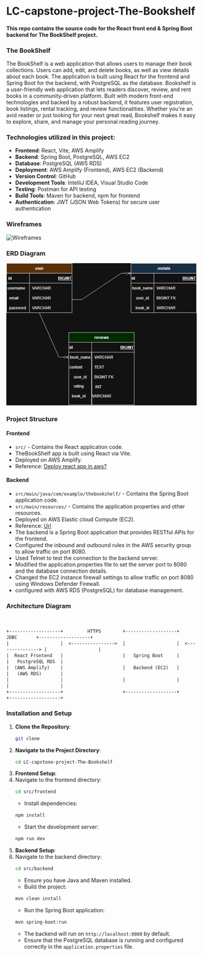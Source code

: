 # LC-capstone-project-The-Bookshelf

#### This repo contains the source code for the React front end & Spring Boot backend for The BookShelf project.

### The BookShelf
The BookShelf is a web application that allows users to manage their book collections. Users can add, edit, and delete books, as well as view details about each book. The
application is built using React for the frontend and Spring Boot for the backend, with PostgreSQL as the database.
Bookshelf is a user-friendly web application that lets readers discover, review, and rent books in a community-driven platform.
Built with modern front-end technologies and backed by a robust backend, it features user registration, book listings, rental tracking, and review functionalities.
Whether you're an avid reader or just looking for your next great read, Bookshelf makes it easy to explore, share, and manage your personal reading journey.


### Technologies utilized in this project:

- **Frontend**: React, Vite, AWS Amplify
- **Backend**: Spring Boot, PostgreSQL, AWS EC2
- **Database**: PostgreSQL (AWS RDS)
- **Deployment**: AWS Amplify (Frontend), AWS EC2 (Backend)
- **Version Control**: GitHub
- **Development Tools**: IntelliJ IDEA, Visual Studio Code
- **Testing**: Postman for API testing
- **Build Tools**: Maven for backend, npm for frontend
- **Authentication**: JWT (JSON Web Tokens) for secure user authentication



### Wireframes
![Wireframes](https://wireframe.cc/pro/pp/1dbb0983b906360)

### ERD Diagram
![ERD Diagram](https://github.com/priyajana/LC-capstone-project-The-Bookshelf/blob/main/erd_bookshelf.png)
 


### Project Structure

#### Frontend

- `src/` - Contains the React application code.
- TheBookShelf app is built using React via Vite.
- Deployed on AWS Amplify.
- Reference: [Deploy react app in aws?](https://dev.to/sachithmayantha/deploying-a-reactjs-app-on-aws-amplify-in-3-minutes-18el)

#### Backend
- `src/main/java/com/example/thebookshelf/` - Contains the Spring Boot application code.
- `src/main/resources/` - Contains the application properties and other resources.
- Deployed on AWS Elastic cloud Compute (EC2).
- Reference: [Url](https://www.baeldung.com/spring-boot-aws-ec2)
- The backend is a Spring Boot application that provides RESTful APIs for the frontend.
- Configured the inbound and outbound rules in the AWS security group to allow traffic on port 8080.
- Used Telnet to test the connection to the backend server.
- Modified the application.properties file to set the server port to 8080 and the database connection details.
- Changed the EC2 instance firewall settings to allow traffic on port 8080 using Windows Defender Firewall.
- configured with AWS RDS (PostgreSQL) for database management.

### Architecture Diagram

```plaintext


+-------------------+         HTTPS        +-------------------+         JDBC       +-------------------+
|                   |  <---------------->  |                   |  <---------------> |                   |
|  React Frontend   |                      |   Spring Boot     |                    |   PostgreSQL RDS  |
|  (AWS Amplify)    |                      |   Backend (EC2)   |                    |   (AWS RDS)       |
|                   |                      |                   |                    |                   |
+-------------------+                      +-------------------+                    +-------------------+

```

### Installation and Setup

1. **Clone the Repository**:
   ```bash
   git clone
2. **Navigate to the Project Directory**:
   ```bash
   cd LC-capstone-project-The-Bookshelf
   ```
3. **Frontend Setup**:
4. Navigate to the frontend directory:
   ```bash
   cd src/frontend
   ```
    - Install dependencies:
   ```bash
   npm install
   ```
    - Start the development server:
   ```bash
   npm run dev
   ```
5. **Backend Setup**:
6. Navigate to the backend directory:
   ```bash
   cd src/backend
   ```
    - Ensure you have Java and Maven installed.
    - Build the project:
   ```bash
   mvn clean install
   ```
    - Run the Spring Boot application:
   ```bash
   mvn spring-boot:run
   ```
    - The backend will run on `http://localhost:8080` by default.
    - Ensure that the PostgreSQL database is running and configured correctly in the `application.properties` file.
   
